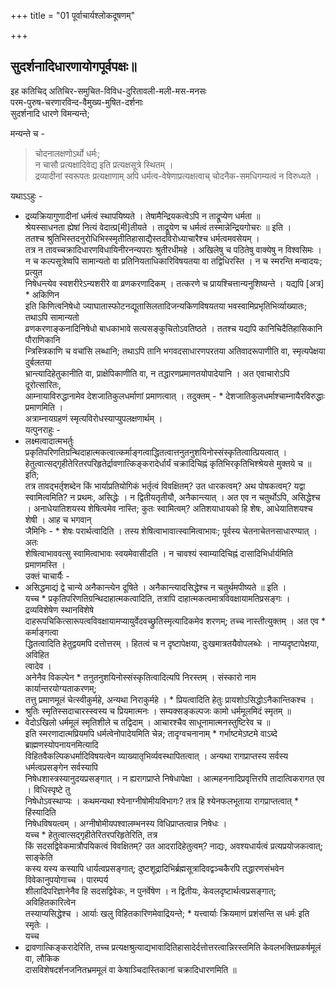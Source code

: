 +++
title = "01 पूर्वाचार्यश्लोकदूषणम्"

+++
## सुदर्शनादिधारणायोगपूर्वपक्षः॥


इह कतिचिद् अतिचिर-समुचित-विविध-दुरितावली-मली-मस-मनसः  
परम-पुरुष-चरणारविन्द-वैमुख्य-मुषित-दर्शनाः  
सुदर्शनादि धारणे विमन्यन्ते;

मन्यन्ते च -

> चोदनालक्षणोऽर्थो धर्मः;  
> न चासौ प्रत्यक्षादिवेद्य इति प्रत्यक्षसूत्रे स्थितम् ।  
> द्रव्यादीनां स्वरूपतः प्रत्यक्षाणाम् अपि धर्मत्व-वेषेणाप्रत्यक्षत्वाच् चोदनैक-समधिगम्यत्वं न विरुध्यते ।

यथाऽऽहुः -
* द्रव्यक्रियागुणादीनां धर्मत्वं स्थापयिष्यते । तेषामैन्द्रियकत्वेऽपि न ताद्रूप्येण धर्मता ॥  
श्रेयस्साधनता ह्येषां नित्यं वेदात्प्र[मी]तीयते । ताद्रूयेण च धर्मत्वं तस्मान्नेन्द्रियगोचरः ॥ इति ।  
ततश्च श्रुतिभिस्तदनुरोधिभिस्स्मृतीतिहासाद्यैस्तदविरोध्याचारैश्च धर्मत्वमवसेयम् ।  
तत्र न तावच्चक्रादिधारणविधायिनीरनन्यपराः श्रुतीरधीमहे । अखिलेषु च पठितेषु वाक्येषु न विश्वसिमः ।  
न च कल्पसूत्रेष्वपि सामान्यतो वा प्रतिनियताधिकारिविषयतया वा तद्विधिरस्ति । न च स्मरन्ति मन्वादयः; प्रत्युत  
निषेधन्त्येव स्वशरीरेऽन्यशरीरे वा व्रणकरणादिकम् । तत्करणे च प्रायश्चित्तान्यनुशिष्यन्ते । यद्यपि [अत्र] * अकिणिन  
इति किणित्वनिषेधो ज्याघातास्फोटनद्यूतासिलतादिजन्यकिणविषयतया भवस्वामिप्रभृतिभिर्व्याख्यातः; तथाऽपि सामान्यतो  
व्रणकरणाङ्कनादिनिषेधो बाधकाभावे सत्यसङ्कुचितोऽवतिष्ठते । ततश्च यद्यपि कानिचिदैतिहासिकानि पौराणिकानि  
न्त्रिस्त्रिकाणि च वचांसि लब्धानि; तथाऽपि तानि भगवदसाधारणपरतया अतिवादरूपाणीति वा, स्मृत्यपेक्षया दुर्बलतया  
भ्रान्त्यादिहेतुकानीति वा, प्राक्षेपिकाणीति वा, न तद्धारणप्रमाणतयोपादेयानि । अत एवाचारोऽपि दूरोत्सारितः,  
आम्नायाविरुद्धानामेव देशजातिकुलधर्माणां प्रमाणत्वात् । तदुक्तम् - * देशजातिकुलधर्माश्चाम्नायैरविरुद्धाः प्रमाणमिति ।  
अत्राम्नायग्रहणं स्मृत्यविरोधस्याप्युपलक्षणार्थम् ।  
यत्पुनराहुः -  
* लक्ष्मत्वादात्मभर्तुः प्रकृतिपरिणतिग्रन्थिदाहात्मकत्वात्कर्माङ्गत्वाद्धितत्वात्तनुतनुशयिनोस्संस्कृतित्वात्प्रियत्वात् ।  
हेतुत्वात्सद्गृहीतेरितरपरिहृतेर्द्रावणात्किङ्करादेर्धार्यं चक्रादिचिह्नं कृतिभिरकृतिभिश्श्रेयसे मुक्तये च ॥  
इति;  
तत्र तावद्भर्तृशब्देन किं भार्याप्रतियोगिकं भर्तृत्वं विवक्षितम्? उत धारकत्वम्? अथ पोषकत्वम्? यद्वा स्वामित्वमिति? न प्रथमः, असिद्धेः । न द्वितीयतृतीयौ, अनैकान्त्यात् । अत एव न चतुर्थोऽपि, असिद्धेश्च । अनाधेयातिशयस्य शेषित्वमेव नास्ति; कुतः स्वामित्वम्? अतिशयाधायको हि शेषः, आधेयातिशयश्च शेषी । आह च भगवान्  
जैमिनिः - * शेषः परार्थत्वादिति । तस्य शेषित्वाभावात्स्वामित्वाभावः; पूर्वस्य चेतनाचेतनसाधारण्यात् । अतः  
शेषित्वाभाववत्सु स्वामित्वाभावः स्वयमेवासीदति । न चावश्यं स्वाम्यादिचिह्नं दासादिभिर्धार्यमिति प्रमाणमस्ति ।  
उक्तं चाचार्यैः -  
* असिद्धमाद्यं द्वे चान्ये अनैकान्त्येन दूषिते । अनैकान्त्यादसिद्धेश्च न चतुर्थमपीष्यते ॥ इति ।  
यच्च * प्रकृतिपरिणतिग्रन्थिदाहात्मकत्वादिति, तत्रापि दाहात्मकत्वमात्रविवक्षायामतिप्रसङ्गः । द्रव्यविशेषेण स्थानविशेषे  
दाहरूपचिकित्सारूपत्वविवक्षायामप्यायुर्वेदवच्छ्रुतिस्मृत्यादिकमेव शरणम्; तच्च नास्तीत्युक्तम् । अत एव * कर्माङ्गत्वा  
द्धितत्वादिति हेतुद्वयमपि दत्तोत्तरम् । हितत्वं च न दृष्टापेक्षया, दुःखमात्रतयैवोपलब्धेः । नाप्यदृष्टापेक्षया, अविहित  
त्वादेव ।  
अनेनैव विकल्पेन * तनुतनुशयिनोस्संस्कृतित्वादित्यपि निरस्तम् । संस्कारो नाम कार्यान्तरयोग्यताकरणम्;  
तत्तु प्रमाणमूलं चेत्स्वीकुर्महे, अन्यथा निराकुर्महे । * प्रियत्वादिति हेतुः प्रायशोऽसिद्धोऽनैकान्तिकश्च ।  
* श्रुतिः स्मृतिस्सदाचारस्स्वस्य च प्रियमात्मनः । सम्यक्सङ्कल्पजः कामो धर्ममूलमिदं स्मृतम् ॥  
* वेदोऽखिलो धर्ममूलं स्मृतिशीले च तद्विदाम् । आचारश्चैव साधूनामात्मनस्तुष्टिरेव च ॥  
इति स्मरणादात्मप्रियमपि धर्मत्वेनोपादेयमिति चेन्न; तादृग्वचनानाम् * गर्भाष्टमेऽष्टमे वाऽब्दे ब्राह्मणस्योपनायनमित्यादि  
विहितवैकल्पिकधर्मादिविषयत्वेन व्याख्यातृभिर्व्यवस्थापितत्वात् । अन्यथा रागप्राप्तस्य सर्वस्य धर्मत्वप्रसङ्गेन सर्वस्यापि  
निषेधशास्त्रस्यानुदयप्रसङ्गात् । न ह्यरागप्राप्ते निषेधापेक्षा । आत्महननादिप्रवृत्तिरपि तादात्विकरागत एव । विधिस्पृष्टे तु  
निषेधोऽवस्थाप्यः । कथमन्यथा श्येनाग्नीषोमीयविभागः? तत्र हि श्येनफलभूताया रागप्राप्तत्वात् * हिंस्यादिति  
निषेधविषयत्वम् । अग्नीषोमीयपश्वालम्भनस्य विधिप्राप्तत्वान्न निषेधः ।  
यच्च * हेतुत्वात्सद्गृहीतेरितरपरिहृतेरिति, तत्र  
किं सदसद्विवेकमात्रौपयिकत्वं विवक्षितम्? उत आदरादिहेतुत्वम्? नाद्यः, अवश्यधार्यत्वं प्रत्यप्रयोजकत्वात्; साङ्केति  
कस्य यस्य कस्यापि धार्यत्वप्रसङ्गात्; दुष्टशूद्रादिभिर्ब्रह्मसूत्रादिवद्वञ्चकैरपि तद्धारणसंभवेन विवेकानुपयोगाच्च । पारम्पर्य  
शीलादिपरिज्ञानेनैव हि सदसद्विवेकः, न पुनर्वेषेण । न द्वितीयः, केवलदृष्टार्थत्वप्रसङ्गात्; अविहितकारित्वेन  
तस्याप्यसिद्धेश्च । आर्याः खलु विहितकारिणमेवाद्रियन्ते; * यत्त्वार्याः क्रियमाणं प्रशंसन्ति स धर्मः इति स्मृतेः ।  
यच्च  
* द्रावणात्किङ्करादेरिति, तच्च प्रत्यक्षश्रुत्याद्यभावादितिहासादेर्दत्तोत्तरत्वान्निरस्तमिति केवलभक्तिप्रकर्षमूलं वा, लौकिक  
दासविशेषदर्शनजनितभ्रममूलं वा केषाञ्चिदास्तिकानां चक्रादिधारणमिति ॥